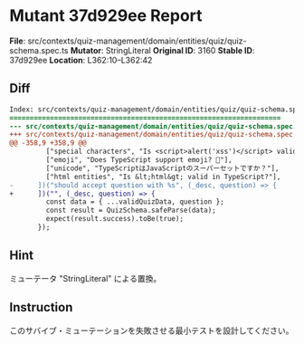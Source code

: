 # Mutant 37d929ee Report

**File**: src/contexts/quiz-management/domain/entities/quiz/quiz-schema.spec.ts
**Mutator**: StringLiteral
**Original ID**: 3160
**Stable ID**: 37d929ee
**Location**: L362:10–L362:42

## Diff

```diff
Index: src/contexts/quiz-management/domain/entities/quiz/quiz-schema.spec.ts
===================================================================
--- src/contexts/quiz-management/domain/entities/quiz/quiz-schema.spec.ts	original
+++ src/contexts/quiz-management/domain/entities/quiz/quiz-schema.spec.ts	mutated #3160
@@ -358,9 +358,9 @@
         ["special characters", "Is <script>alert('xss')</script> valid?"],
         ["emoji", "Does TypeScript support emoji? 🚀"],
         ["unicode", "TypeScriptはJavaScriptのスーパーセットですか？"],
         ["html entities", "Is &lt;html&gt; valid in TypeScript?"],
-      ])("should accept question with %s", (_desc, question) => {
+      ])("", (_desc, question) => {
         const data = { ...validQuizData, question };
         const result = QuizSchema.safeParse(data);
         expect(result.success).toBe(true);
       });
```

## Hint

ミューテータ "StringLiteral" による置換。

## Instruction

このサバイブ・ミューテーションを失敗させる最小テストを設計してください。
